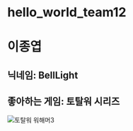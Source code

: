 hello_world_team12
===================

# 이종엽
## 닉네임: BellLight
## 좋아하는 게임: 토탈워 시리즈
![토탈워 워해머3](https://i.namu.wiki/i/d78EXDXFGegU4FmSLRB8UViesyIKj5YhYsPXfbqtSPLs7vwVVP0-kDAO3T7Pbfvo6ZZocNstAf-bih06xofSVp1mfPhO7psdQXa0eOzitajvqAH9Pekms6TIhkVEI7VhQ8GndI5UPaYDAebALGRGaw.webp)